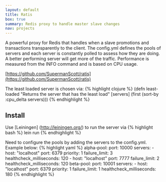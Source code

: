 ```yaml
---
layout: default
title: Ratis
box: true
summary: Redis proxy to handle master slave changes
nav: projects
---
```

A powerful proxy for Redis that handles when a slave promotions and transactions transparently to the client. The config.yml defines the pools of servers and each server is constantly polled to assess how they are doing. A better performing server will get more of the traffic. Performance is measured from the INFO command and is based on CPU usage.

[https://github.com/SupermanScott/ratis](https://github.com/SupermanScott/ratis)

The least loaded server is chosen via:
{% highlight clojure %}
(defn least-loaded
  "Returns the server that has the least load"
  [servers]
  (first (sort-by :cpu_delta servers)))
{% endhighlight %}

Install
-------
Use [Leiningen] (http://leiningen.org/) to run the server via
{% highlight bash %}
lein run
{% endhighlight %}

Need to configure the pools by adding the servers to the config.yml. Example below:
{% highlight yaml %}
alpha-pool:
  port: 10000
  servers:
    - host: "localhost"
      port: 6379
      priority: 1
      failure_limit: 3
      healthcheck_milliseconds: 120
    - host: "localhost"
      port: 7777
      failure_limit: 2
      healthcheck_milliseconds: 120
beta-pool:
  port: 10001
  servers:
    - host: "localhost"
      port: 6379
      priority: 1
      failure_limit: 1
      healthcheck_milliseconds: 180
{% endhighlight %}
